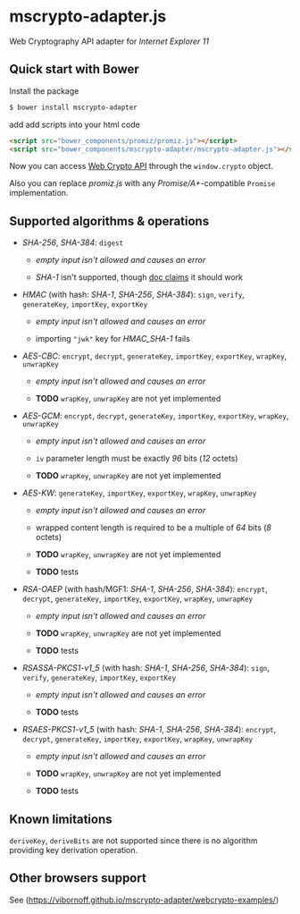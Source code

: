 mscrypto-adapter.js
===================

Web Cryptography API adapter for _Internet Explorer 11_

Quick start with Bower
----------------------

Install the package

```sh
$ bower install mscrypto-adapter
```

add add scripts into your html code

```html
<script src="bower_components/promiz/promiz.js"></script>
<script src="bower_components/mscrypto-adapter/mscrypto-adapter.js"></script>
```

Now you can access [Web Crypto API](www.w3.org/TR/WebCryptoAPI/) through the `window.crypto` object.

Also you can replace _promiz.js_ with any _Promise/A+_-compatible `Promise` implementation.

Supported algorithms & operations
---------------------------------

* _SHA-256_, _SHA-384_: `digest`

  * _empty input isn't allowed and causes an error_

  * _SHA-1_ isn't supported, though [doc claims](https://msdn.microsoft.com/en-us/library/dn302338(v=vs.85).aspx) it should work

* _HMAC_ (with hash: _SHA-1_, _SHA-256_, _SHA-384_): `sign`, `verify`, `generateKey`, `importKey`, `exportKey`

  * _empty input isn't allowed and causes an error_

  * importing `"jwk"` key for _HMAC\_SHA-1_ fails

* _AES-CBC_: `encrypt`, `decrypt`, `generateKey`, `importKey`, `exportKey`, `wrapKey`, `unwrapKey`

  * _empty input isn't allowed and causes an error_

  * **TODO** `wrapKey`, `unwrapKey` are not yet implemented

* _AES-GCM_: `encrypt`, `decrypt`, `generateKey`, `importKey`, `exportKey`, `wrapKey`, `unwrapKey`

  * _empty input isn't allowed and causes an error_

  * `iv` parameter length must be exactly _96_ bits (_12_ octets)

  * **TODO** `wrapKey`, `unwrapKey` are not yet implemented

* _AES-KW_: `generateKey`, `importKey`, `exportKey`, `wrapKey`, `unwrapKey`

  * _empty input isn't allowed and causes an error_

  * wrapped content length is required to be a multiple of _64_ bits (_8_ octets)

  * **TODO** `wrapKey`, `unwrapKey` are not yet implemented

  * **TODO** tests

* _RSA-OAEP_ (with hash/MGF1: _SHA-1_, _SHA-256_, _SHA-384_): `encrypt`, `decrypt`, `generateKey`, `importKey`, `exportKey`, `wrapKey`, `unwrapKey`

  * _empty input isn't allowed and causes an error_

  * **TODO** `wrapKey`, `unwrapKey` are not yet implemented

  * **TODO** tests

* _RSASSA-PKCS1-v1\_5_ (with hash: _SHA-1_, _SHA-256_, _SHA-384_): `sign`, `verify`, `generateKey`, `importKey`, `exportKey`

  * _empty input isn't allowed and causes an error_

  * **TODO** tests

* _RSAES-PKCS1-v1\_5_ (with hash: _SHA-1_, _SHA-256_, _SHA-384_): `encrypt`, `decrypt`, `generateKey`, `importKey`, `exportKey`, `wrapKey`, `unwrapKey`

  * _empty input isn't allowed and causes an error_

  * **TODO** `wrapKey`, `unwrapKey` are not yet implemented

  * **TODO** tests

Known limitations
-----------------

`deriveKey`, `deriveBits` are not supported since there is no algorithm providing key derivation operation.

Other browsers support
----------------------

See (https://vibornoff.github.io/mscrypto-adapter/webcrypto-examples/)
